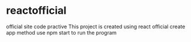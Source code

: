# reactofficial
official site code practive
This project is created using react official create app method
use npm start to run the program